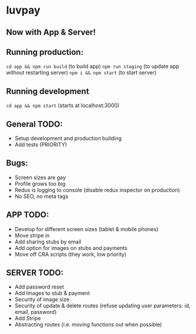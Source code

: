 # luvpay

## Now with App & Server!

## Running production:

`cd app && npm run build` (to build app)
`npm run staging` (to update app without restarting server)
`npm i && npm start` (to start server)

## Running development

`cd app && npm start` (starts at localhost:3000)

## General TODO:

* Setup development and production building
* Add tests (PRIORITY)

## Bugs:

* Screen sizes are gay
* Profile grows too big
* Redux is logging to console (disable redux inspector on production)
* No SEO, no meta tags

## APP TODO:

* Develop for different screen sizes (tablet & mobile phones)
* Move stripe in
* Add sharing stubs by email
* Add option for images on stubs and payments
* Move off CRA scripts (they work, low priority)

## SERVER TODO:
* Add password reset
* Add Images to stub & payment
* Security of image size
* Security of update & delete routes (refuse updating user parameters: id, email, password)
* Add Stripe
* Abstracting routes (i.e. moving functions out when possible)
